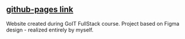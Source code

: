 ## [github-pages link](https://justdunia.github.io/webstudio-website/)

Website created during GoIT FullStack course.
Project based on Figma design - realized entirely by myself.
